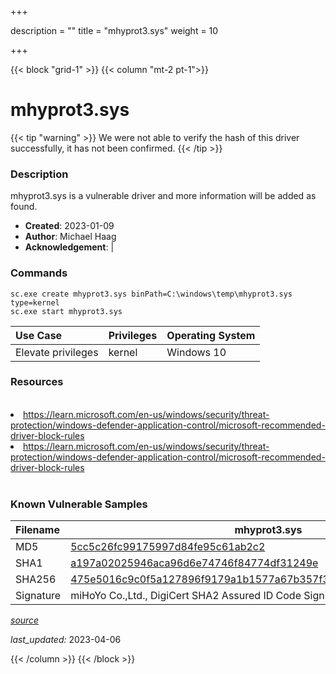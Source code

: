 +++

description = ""
title = "mhyprot3.sys"
weight = 10

+++


{{< block "grid-1" >}}
{{< column "mt-2 pt-1">}}


# mhyprot3.sys 


{{< tip "warning" >}}
We were not able to verify the hash of this driver successfully, it has not been confirmed.
{{< /tip >}}


### Description

mhyprot3.sys is a vulnerable driver and more information will be added as found.

- **Created**: 2023-01-09
- **Author**: Michael Haag
- **Acknowledgement**:  | [](https://twitter.com/)

### Commands

```
sc.exe create mhyprot3.sys binPath=C:\windows\temp\mhyprot3.sys type=kernel
sc.exe start mhyprot3.sys
```

| Use Case | Privileges | Operating System | 
|:---- | ---- | ---- |
| Elevate privileges | kernel | Windows 10 |

### Resources
<br>
<li><a href=" https://learn.microsoft.com/en-us/windows/security/threat-protection/windows-defender-application-control/microsoft-recommended-driver-block-rules"> https://learn.microsoft.com/en-us/windows/security/threat-protection/windows-defender-application-control/microsoft-recommended-driver-block-rules</a></li>
<li><a href="https://learn.microsoft.com/en-us/windows/security/threat-protection/windows-defender-application-control/microsoft-recommended-driver-block-rules">https://learn.microsoft.com/en-us/windows/security/threat-protection/windows-defender-application-control/microsoft-recommended-driver-block-rules</a></li>
<br>

### Known Vulnerable Samples

| Filename | mhyprot3.sys |
|:---- | ---- | 
| MD5 | <a href="https://www.virustotal.com/gui/file/5cc5c26fc99175997d84fe95c61ab2c2">5cc5c26fc99175997d84fe95c61ab2c2</a> |
| SHA1 | <a href="https://www.virustotal.com/gui/file/a197a02025946aca96d6e74746f84774df31249e">a197a02025946aca96d6e74746f84774df31249e</a> |
| SHA256 | <a href="https://www.virustotal.com/gui/file/475e5016c9c0f5a127896f9179a1b1577a67b357f399ab5a1e68aab07134729a">475e5016c9c0f5a127896f9179a1b1577a67b357f399ab5a1e68aab07134729a</a> |
| Signature | miHoYo Co.,Ltd., DigiCert SHA2 Assured ID Code Signing CA, DigiCert   |


[*source*](https://github.com/magicsword-io/LOLDrivers/tree/main/yaml/mhyprot3.yaml)

*last_updated:* 2023-04-06








{{< /column >}}
{{< /block >}}

